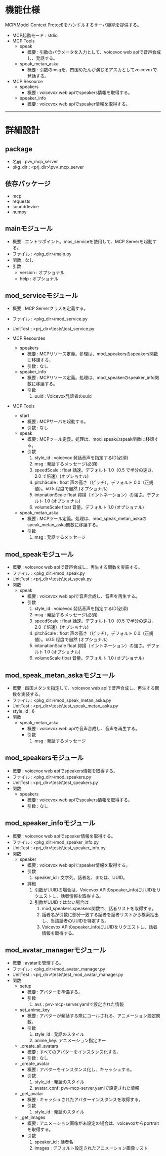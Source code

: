 
# 機能仕様
MCP(Model Context Protocl)をハンドルするサーバ機能を提供する。
- MCP起動モード : stdio
- MCP Tools
  - speak
    - 概要 : 引数のパラメータを入力として、voicevox web apiで音声合成し、発話する。
  - speak_metan_aska
    - 概要 : 引数のmsgを、四国めたんが演じるアスカとしてvoicevoxで発話する。
- MCP Resource
  - speakers
    - 概要 : voicevox web apiでspeakers情報を取得する。
  - speaker_info
    - 概要 : voicevox web apiでspeaker情報を取得する。

---

# 詳細設計
## package
- 名前 : pvv_mcp_server
- pkg_dir : <prj_dir>\pvv_mcp_server

## 依存パッケージ
- mcp
- requests
- sounddevice
- numpy

## mainモジュール
- 概要 : エントリポイント。mos_serviceを使用して、MCP Serverを起動する。
- ファイル : <pkg_dir>\main.py 
- 関数 : なし
- 引数
  - version : オプショナル
  - help : オプショナル

## mod_serviceモジュール
- 概要 : MCP Serverクラスを定義する。
- ファイル : <pkg_dir>\mod_service.py
- UnitTest : <prj_dir>\tests\test_service.py
- MCP Resourdes
  - speakers
    - 概要 : MCPリソース定義。処理は、mod_speakersのspeakers関数に移譲する。
    - 引数 : なし
  - speaker_info
    - 概要 : MCPリソース定義。処理は、mod_speakerのspeaker_info関数に移譲する。
    - 引数
      1. uuid : Voicevox発話者のuuid

- MCP Tools
  - start
    - 概要 : MCPサーバを起動する。
    - 引数 : なし
  - speak
    - 概要 : MCPツール定義。処理は、mod_speakのspeak関数に移譲する。
    - 引数
      1. style_id : voicevox 発話音声を指定するID(必須)
      2. msg : 発話するメッセージ(必須)
      3. speedScale : float 話速。デフォルト 1.0（0.5 で半分の速さ、2.0 で倍速）(オプショナル)
      4. pitchScale : float 声の高さ（ピッチ）。デフォルト 0.0（正規値）。±0.5 程度で自然 (オプショナル)
      5. intonationScale float 抑揚（イントネーション）の強さ。デフォルト 1.0 (オプショナル)
      6. volumeScale float 音量。デフォルト 1.0 (オプショナル)
  - speak_metan_aska
    - 概要 : MCPツール定義。処理は、mod_speak_metan_askaのspeak_metan_aska関数に移譲する。
    - 引数
      1. msg : 発話するメッセージ

## mod_speakモジュール
- 概要 : voicevox web apiで音声合成し、再生する関数を実装する。
- ファイル : <pkg_dir>\mod_speak.py 
- UnitTest : <prj_dir>\tests\test_speak.py
- 関数
  - speak
    - 概要 : voicevox web apiで音声合成し、音声を再生する。
    - 引数 
      1. style_id : voicevox 発話音声を指定するID(必須)
      2. msg : 発話するメッセージ(必須)
      3. speedScale : float 話速。デフォルト 1.0（0.5 で半分の速さ、2.0 で倍速）(オプショナル)
      4. pitchScale : float 声の高さ（ピッチ）。デフォルト 0.0（正規値）。±0.5 程度で自然 (オプショナル)
      5. intonationScale float 抑揚（イントネーション）の強さ。デフォルト 1.0 (オプショナル)
      6. volumeScale float 音量。デフォルト 1.0 (オプショナル)

## mod_speak_metan_askaモジュール
- 概要 : 四国メタンを指定して、voicevox web apiで音声合成し、再生する関数を実装する。
- ファイル : <pkg_dir>\mod_speak_metan_aska.py 
- UnitTest : <prj_dir>\tests\test_speak_metan_aska.py
- style_id : 6
- 関数
  - speak_metan_aska
    - 概要 : voicevox web apiで音声合成し、音声を再生する。
    - 引数 
      1. msg : 発話するメッセージ

## mod_speakersモジュール
- 概要 : voicevox web apiでspeakers情報を取得する。
- ファイル : <pkg_dir>\mod_speakers.py 
- UnitTest : <prj_dir>\tests\test_speakers.py
- 関数
  - speakers
    - 概要 : voicevox web apiでspeakers情報を取得する。
    - 引数 : なし

## mod_speaker_infoモジュール
- 概要 : voicevox web apiでspeaker情報を取得する。
- ファイル : <pkg_dir>\mod_speaker_info.py 
- UnitTest : <prj_dir>\tests\test_speaker_info.py
- 関数
  - speaker
    - 概要 : voicevox web apiでspeaker情報を取得する。
    - 引数
      1. speaker_id : 文字列。話者名、または、UUID。
    - 詳細
      1. 引数がUUIDの場合は、Voicevox APIのspeaker_infoにUUIDをリクエストし、話者情報を取得する。
      2. 引数がUUIDではない場合は
          1. mod_speakers.speakers関数で、話者リストを取得する。
          2. 話者名が引数に部分一致する話者を話者リストから検索抽出し、当該話者のUUIDを特定する。
          3. Voicevox APIのspeaker_infoにUUIDをリクエストし、話者情報を取得する。


## mod_avatar_managerモジュール
- 概要 : avatarを管理する。
- ファイル : <pkg_dir>\mod_avatar_manager.py 
- UnitTest : <prj_dir>\tests\test_mod_avatar_manager.py
- 関数
  - setup
    - 概要 : アバターを準備する。
    - 引数
      1. avs : pvv-mcp-server.yamlで設定された情報
  - set_anime_key
    - 概要 : アバターが発話する際にコールされる、アニメーション設定関数。
    - 引数
      1. style_id : 発話のスタイル
      2. anime_key: アニメーション指定キー
  - _create_all_avatars
    - 概要 : すべてのアバターをインスタンス化する。
    - 引数 : なし
  - _create_avatar
    - 概要 : アバターをインスタンス化し、キャッシュする。
    - 引数
      1. style_id : 発話のスタイル
      2. avatar_conf: pvv-mcp-server.yamlで設定された情報
  - _get_avatar
    - 概要 : キャッシュされたアバターインスタンスを取得する。
    - 引数
      1. style_id : 発話のスタイル
  - _get_images
    - 概要 : アニメーション画像が未設定の場合は、voicevoxからportraitを取得する。
    - 引数
      1. speaker_id : 話者名
      2. images : デフォルト設定されたアニメーション画像リスト

